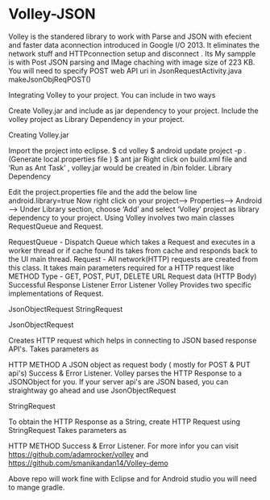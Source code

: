 Volley-JSON
===========
Volley is the standered library to work with Parse and JSON with efecient and faster data aconnection introduced in 
Google I/O 2013. It eliminates the network stuff and HTTPconnection setup and disconnect . Its My sampple is with Post JSON parsing and IMage chaching with image size of 223 KB.
You will need to specify POST web API uri in 
      JsonRequestActivity.java 
        makeJsonObjReqPOST()

Integrating Volley to your project.
    You can include in two ways

Create Volley.jar and include as jar dependency to your project.
Include the volley project as Library Dependency in your project.
 
Creating Volley.jar

Import the project into eclipse.
$ cd volley
$ android update project -p . (Generate local.properties file )
$ ant jar
Right click on build.xml file and ‘Run as Ant Task’ , volley.jar would be created in /bin folder.
Library Dependency

Edit the project.properties file and the add the below line
android.library=true
Now right click on your project--> Properties--> Android --> Under Library section, choose ‘Add’ and select ‘Volley’ project as library dependency to your project.
Using Volley involves two main classes RequestQueue and Request.

RequestQueue - Dispatch Queue which takes a Request and executes in a worker thread or if cache found its takes from cache and responds back to the UI main thread.
Request - All network(HTTP) requests are created from this class. It takes main parameters required for a HTTP request like
METHOD Type - GET, POST, PUT, DELETE
URL
Request data (HTTP Body)
Successful Response Listener
Error Listener
Volley Provides two specific implementations of Request.

JsonObjectRequest
StringRequest

JsonObjectRequest

Creates HTTP request which helps in connecting to JSON based response API's. Takes parameters as

HTTP METHOD
A JSON object as request body ( mostly for POST & PUT api's)
Success & Error Listener.
Volley parses the HTTP Response to a JSONObject for you. If your server api's are JSON based, you can straightway go ahead and use JsonObjectRequest

StringRequest

To obtain the HTTP Response as a String, create HTTP Request using StringRequest Takes parameters as

HTTP METHOD
Success & Error Listener.
For more infor you can visit  https://github.com/adamrocker/volley and https://github.com/smanikandan14/Volley-demo

Above repo will work fine with Eclipse and for Android studio you will need to mange gradle.

